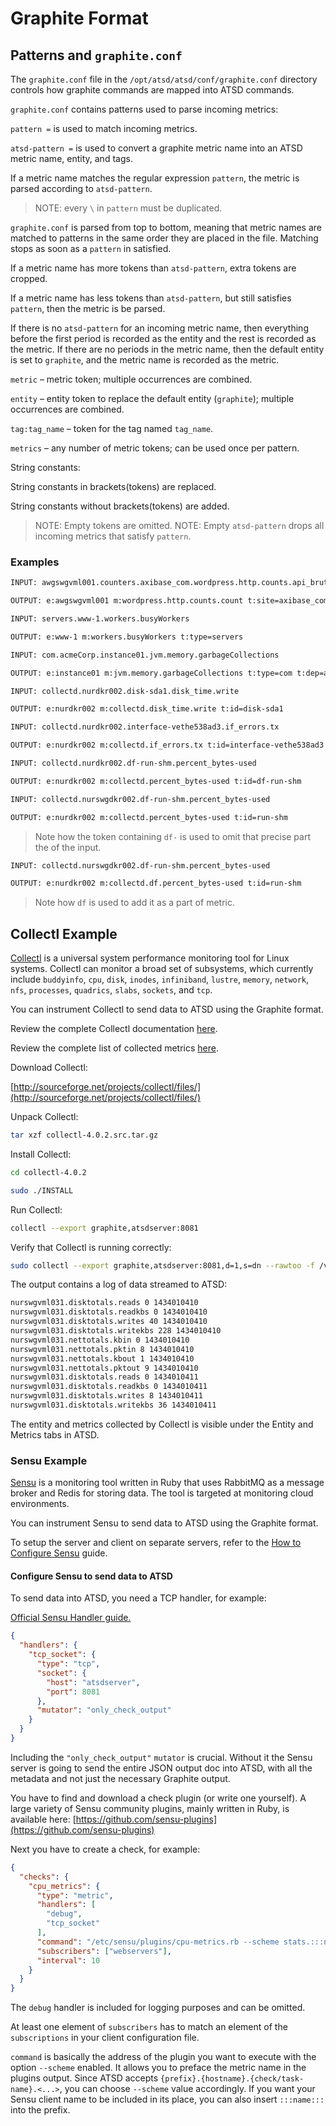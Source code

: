 # Graphite Format

## Patterns and `graphite.conf`

The `graphite.conf` file in the `/opt/atsd/atsd/conf/graphite.conf` directory controls how graphite commands are mapped into ATSD commands.

`graphite.conf` contains patterns used to parse incoming metrics:

`pattern =` is used to match incoming metrics.

`atsd-pattern =` is used to convert a graphite metric name into an ATSD metric name, entity, and tags.

If a metric name matches the regular expression `pattern`, the metric is parsed according to `atsd-pattern`.

> NOTE: every `\` in `pattern` must be duplicated.

`graphite.conf` is parsed from top to bottom, meaning that metric names are matched to patterns in the same order they are placed in the file. Matching stops as soon as a `pattern` in satisfied.

If a metric name has more tokens than `atsd-pattern`, extra tokens are cropped.

If a metric name has less tokens than `atsd-pattern`, but still satisfies `pattern`, then the metric is be parsed.

If there is no `atsd-pattern` for an incoming metric name, then everything before the first period is recorded as the entity and the rest is recorded as the metric. If there are no periods in the metric name, then the default entity is set to `graphite`, and the metric name is recorded as the metric.

`metric` – metric token; multiple occurrences are combined.

`entity` – entity token to replace the default entity (`graphite`); multiple occurrences are combined.

`tag:tag_name` – token for the tag named `tag_name`.

`metrics` – any number of metric tokens; can be used once per pattern.

String constants:

String constants in brackets(tokens) are replaced.

String constants without brackets(tokens) are added.

> NOTE: Empty tokens are omitted.
> NOTE: Empty `atsd-pattern` drops all incoming metrics that satisfy `pattern`.

### Examples

```txt
INPUT: awgswgvml001.counters.axibase_com.wordpress.http.counts.api_bruteprotect_com.count
```

```txt
OUTPUT: e:awgswgvml001 m:wordpress.http.counts.count t:site=axibase_com t:url=api_bruteprotect_com
```

```txt
INPUT: servers.www-1.workers.busyWorkers
```

```txt
OUTPUT: e:www-1 m:workers.busyWorkers t:type=servers
```

```txt
INPUT: com.acmeCorp.instance01.jvm.memory.garbageCollections
```

```txt
OUTPUT: e:instance01 m:jvm.memory.garbageCollections t:type=com t:dep=acmeCorp
```

```txt
INPUT: collectd.nurdkr002.disk-sda1.disk_time.write
```

```txt
OUTPUT: e:nurdkr002 m:collectd.disk_time.write t:id=disk-sda1
```

```txt
INPUT: collectd.nurdkr002.interface-vethe538ad3.if_errors.tx
```

```txt
OUTPUT: e:nurdkr002 m:collectd.if_errors.tx t:id=interface-vethe538ad3
```

```txt
INPUT: collectd.nurdkr002.df-run-shm.percent_bytes-used
```

```txt
OUTPUT: e:nurdkr002 m:collectd.percent_bytes-used t:id=df-run-shm
```

```txt
INPUT: collectd.nurswgdkr002.df-run-shm.percent_bytes-used
```

```txt
OUTPUT: e:nurdkr002 m:collectd.percent_bytes-used t:id=run-shm
```

> Note how the token containing `df-` is used to omit that precise part the of the input.

```txt
INPUT: collectd.nurswgdkr002.df-run-shm.percent_bytes-used
```

```txt
OUTPUT: e:nurdkr002 m:collectd.df.percent_bytes-used t:id=run-shm
```

> Note how `df` is used to add it as a part of metric.

## Collectl Example

[Collectl](http://collectl.sourceforge.net/index.html) is a universal system performance monitoring tool for Linux systems. Collectl can monitor a broad set of subsystems, which currently include `buddyinfo`, `cpu`, `disk`, `inodes`, `infiniband`, `lustre`, `memory`, `network`, `nfs`, `processes`, `quadrics`, `slabs`, `sockets`, and `tcp`.

You can instrument Collectl to send data to ATSD using the Graphite format.

Review the complete Collectl documentation [here](http://collectl.sourceforge.net/Documentation.html).

Review the complete list of collected metrics [here](http://collectl.sourceforge.net/Data.html).

Download Collectl:

[http://sourceforge.net/projects/collectl/files/](http://sourceforge.net/projects/collectl/files/)

Unpack Collectl:

```sh
tar xzf collectl-4.0.2.src.tar.gz
```

Install Collectl:

```sh
cd collectl-4.0.2
```

```sh
sudo ./INSTALL
```

Run Collectl:

```sh
collectl --export graphite,atsdserver:8081
```

Verify that Collectl is running correctly:

```sh
sudo collectl --export graphite,atsdserver:8081,d=1,s=dn --rawtoo -f /var/log/collectl
```

The output contains a log of data streamed to ATSD:

```txt
nurswgvml031.disktotals.reads 0 1434010410
nurswgvml031.disktotals.readkbs 0 1434010410
nurswgvml031.disktotals.writes 40 1434010410
nurswgvml031.disktotals.writekbs 228 1434010410
nurswgvml031.nettotals.kbin 0 1434010410
nurswgvml031.nettotals.pktin 8 1434010410
nurswgvml031.nettotals.kbout 1 1434010410
nurswgvml031.nettotals.pktout 9 1434010410
nurswgvml031.disktotals.reads 0 1434010411
nurswgvml031.disktotals.readkbs 0 1434010411
nurswgvml031.disktotals.writes 8 1434010411
nurswgvml031.disktotals.writekbs 36 1434010411
```

The entity and metrics collected by Collectl is visible under the Entity and Metrics tabs in ATSD.

### Sensu Example

[Sensu](https://sensuapp.org/) is a monitoring tool written in Ruby that uses RabbitMQ as a message broker and Redis for storing data. The tool is targeted at monitoring cloud environments.

You can instrument Sensu to send data to ATSD using the Graphite format.

To setup the server and client on separate servers, refer to the [How to Configure Sensu](https://www.digitalocean.com/community/tutorials/how-to-configure-sensu-monitoring-rabbitmq-and-redis-on-ubuntu-14-04) guide.

#### Configure Sensu to send data to ATSD

To send data into ATSD, you need a TCP handler, for example:

[Official Sensu Handler guide.](https://sensuapp.org/docs/latest/getting-started-with-handlers)

```json
{
  "handlers": {
    "tcp_socket": {
      "type": "tcp",
      "socket": {
        "host": "atsdserver",
        "port": 8081
      },
      "mutator": "only_check_output"
    }
  }
}
```

Including the `"only_check_output"` `mutator` is crucial. Without it the Sensu server is going to send the entire JSON output doc into ATSD, with all the metadata and not just the necessary Graphite output.

You have to find and download a check plugin (or write one yourself).
A large variety of Sensu community plugins, mainly written in Ruby, is available here: [https://github.com/sensu-plugins](https://github.com/sensu-plugins)

Next you have to create a check, for example:

```json
{
  "checks": {
    "cpu_metrics": {
      "type": "metric",
      "handlers": [
        "debug",
        "tcp_socket"
      ],
      "command": "/etc/sensu/plugins/cpu-metrics.rb --scheme stats.:::name:::.cpu",
      "subscribers": ["webservers"],
      "interval": 10
    }
  }
}
```

The `debug` handler is included for logging purposes and can be omitted.

At least one element of `subscribers` has to match an element of the `subscriptions` in your client configuration file.

`command` is basically the address of the plugin you want to execute with the option `--scheme` enabled. It allows you to preface the metric name in the plugins output. Since ATSD accepts `{prefix}.{hostname}.{check/task-name}.<...>`, you can choose `--scheme` value accordingly. If you want your Sensu client name to be included in its place, you can also insert `:::name:::` into the prefix.
